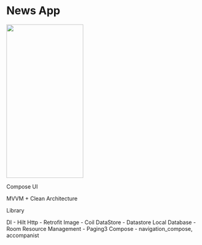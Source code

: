 # News App

<img src="https://github.com/pardessuccess/NewsApp/assets/30859374/257f8493-45e3-4778-b655-46be5013093f" width="200" height="400"/>

Compose UI

MVVM + Clean Architecture

Library

DI - Hilt
Http - Retrofit
Image - Coil
DataStore - Datastore
Local Database - Room
Resource Management - Paging3
Compose - navigation_compose, accompanist
